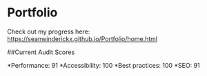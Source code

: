 # Portfolio

Check out my progress here: https://seanwinderickx.github.io/Portfolio/home.html

##Current Audit Scores

*Performance: 91
*Accessibility: 100
*Best practices: 100
*SEO: 91